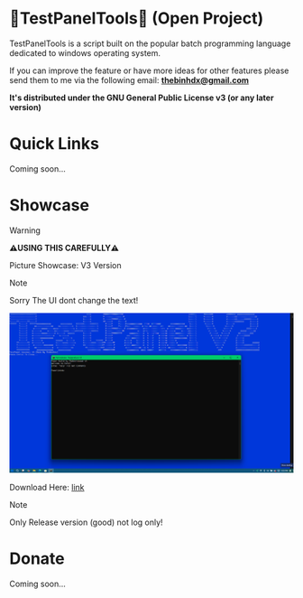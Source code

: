 # **🔨TestPanelTools🔨 (Open Project)**

TestPanelTools is a script built on the popular batch programming language dedicated to windows operating system.

If you can improve the feature or have more ideas for other features please send them to me via the following email: **thebinhdx@gmail.com**

**It's distributed under the GNU General Public License v3 (or any later version)**

# Quick Links
Coming soon...

# Showcase

>[!WARNING]
**⚠️USING THIS CAREFULLY⚠️**

Picture Showcase: V3 Version
> [!NOTE]
Sorry The UI dont change the text!

![Image](https://github.com/Thebinhdx/PanelTools-Project/blob/main/PanelTools.png)

Download Here: [link](https://github.com/Thebinhdx/PanelTools-Project/releases/latest)
> [!NOTE]
Only Release version (good) not log only!

# Donate
Coming soon...
